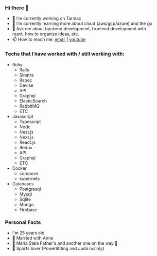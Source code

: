 ### Hi there 👋

- 🔭 I’m currently working on Tarmac
- 🌱 I’m currently learning more about cloud (aws/gcp/azure) and the go 
- 💬 Ask me about backend development, frontend development with react, how to organize ideas, etc.
- 📫 How to reach me: [email](mailto://opedrosouza@hotmail.com) | [youtube](https://youtube.com/c/opedrosouza)

### Techs that I have worked with / still working with:
- Ruby
  - Rails
  - Sinatra
  - Rspec
  - Devise
  - API
  - Graphql
  - ElasticSearch
  - RabbitMQ
  - ETC
- Javascript
  - Typescript
  - Node
  - Nest.js
  - Next.js
  - React.js
  - Redux
  - API
  - Graphql
  - ETC
- Docker
  - compose
  - kubernets
- Databases
  - Postgresql
  - Mysql
  - Sqlite
  - Mongo
  - Firebase


### Personal Facts

- I'm 25 years old
- :couple_with_heart: Married with Anne
- :princess: Maria Stela Father's and another one on the way :baby:
- :muscle: Sports lover (Powerlifiting and Judô mainly)
